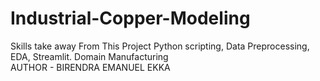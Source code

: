 # Industrial-Copper-Modeling
Skills take away From This Project Python scripting, 
Data Preprocessing, EDA, Streamlit. 
Domain Manufacturing
<br>
AUTHOR - BIRENDRA EMANUEL EKKA
